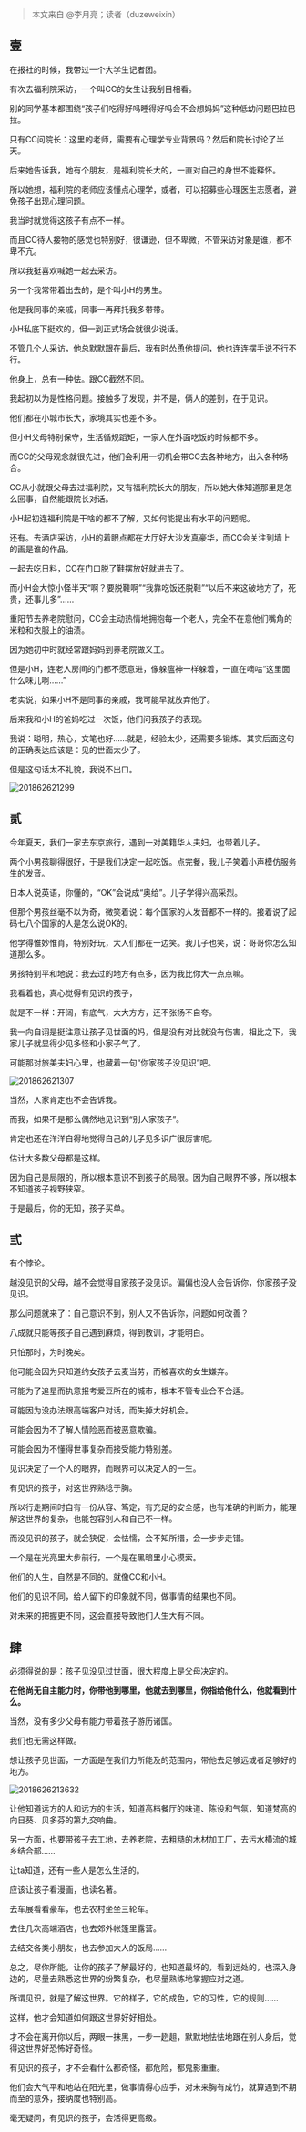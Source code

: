 > 本文来自 @李月亮；读者（duzeweixin）

## 壹

在报社的时候，我带过一个大学生记者团。

有次去福利院采访，一个叫CC的女生让我刮目相看。

别的同学基本都围绕“孩子们吃得好吗睡得好吗会不会想妈妈”这种低幼问题巴拉巴拉。

只有CC问院长：这里的老师，需要有心理学专业背景吗？然后和院长讨论了半天。

后来她告诉我，她有个朋友，是福利院长大的，一直对自己的身世不能释怀。

所以她想，福利院的老师应该懂点心理学，或者，可以招募些心理医生志愿者，避免孩子出现心理问题。

我当时就觉得这孩子有点不一样。

而且CC待人接物的感觉也特别好，很谦逊，但不卑微，不管采访对象是谁，都不卑不亢。

所以我挺喜欢喊她一起去采访。

另一个我常带着出去的，是个叫小H的男生。

他是我同事的亲戚，同事一再拜托我多带带。

小H私底下挺欢的，但一到正式场合就很少说话。

不管几个人采访，他总默默跟在最后，我有时怂恿他提问，他也连连摆手说不行不行。

他身上，总有一种怯。跟CC截然不同。

我起初以为是性格问题。接触多了发现，并不是，俩人的差别，在于见识。

他们都在小城市长大，家境其实也差不多。

但小H父母特别保守，生活循规蹈矩，一家人在外面吃饭的时候都不多。

而CC的父母观念就很先进，他们会利用一切机会带CC去各种地方，出入各种场合。

CC从小就跟父母去过福利院，又有福利院长大的朋友，所以她大体知道那里是怎么回事，自然能跟院长对话。

小H起初连福利院是干啥的都不了解，又如何能提出有水平的问题呢。

还有。去酒店采访，小H的着眼点都在大厅好大沙发真豪华，而CC会关注到墙上的画是谁的作品。

一起去吃日料，CC在门口脱了鞋摆放好就进去了。

而小H会大惊小怪半天“啊？要脱鞋啊”“我靠吃饭还脱鞋”“以后不来这破地方了，死贵，还事儿多”……

重阳节去养老院慰问，CC会主动热情地拥抱每一个老人，完全不在意他们嘴角的米粒和衣服上的油渍。

因为她初中时就经常跟妈妈到养老院做义工。

但是小H，连老人房间的门都不愿意进，像躲瘟神一样躲着，一直在嘀咕“这里面什么味儿啊……”

老实说，如果小H不是同事的亲戚，我可能早就放弃他了。

后来我和小H的爸妈吃过一次饭，他们问我孩子的表现。

我说：聪明，热心，文笔也好……就是，经验太少，还需要多锻炼。其实后面这句的正确表达应该是：见的世面太少了。

但是这句话太不礼貌，我说不出口。

![201862621299](https://cdn.chenrf.com/201862621299.png)

## 贰

今年夏天，我们一家去东京旅行，遇到一对美籍华人夫妇，也带着儿子。

两个小男孩聊得很好，于是我们决定一起吃饭。点完餐，我儿子笑着小声模仿服务生的发音。

日本人说英语，你懂的，“OK”会说成“奥给”。儿子学得兴高采烈。

但那个男孩丝毫不以为奇，微笑着说：每个国家的人发音都不一样的。接着说了起码七八个国家的人是怎么说OK的。

他学得惟妙惟肖，特别好玩，大人们都在一边笑。我儿子也笑，说：哥哥你怎么知道那么多。

男孩特别平和地说：我去过的地方有点多，因为我比你大一点点嘛。

我看着他，真心觉得有见识的孩子，

就是不一样：开阔，有底气，大大方方，还不张扬不自夸。

我一向自诩是挺注意让孩子见世面的妈，但是没有对比就没有伤害，相比之下，我家儿子就显得少见多怪和小家子气了。

可能那对旅美夫妇心里，也藏着一句“你家孩子没见识”吧。

![201862621307](https://cdn.chenrf.com/201862621307.png)

当然，人家肯定也不会告诉我。

而我，如果不是那么偶然地见识到“别人家孩子”。

肯定也还在洋洋自得地觉得自己的儿子见多识广很厉害呢。

估计大多数父母都是这样。

因为自己是局限的，所以根本意识不到孩子的局限。因为自己眼界不够，所以根本不知道孩子视野狭窄。

于是最后，你的无知，孩子买单。

## 弎

有个悖论。

越没见识的父母，越不会觉得自家孩子没见识。偏偏也没人会告诉你，你家孩子没见识。

那么问题就来了：自己意识不到，别人又不告诉你，问题如何改善？

八成就只能等孩子自己遇到麻烦，得到教训，才能明白。

只怕那时，为时晚矣。

他可能会因为只知道约女孩子去麦当劳，而被喜欢的女生嫌弃。

可能为了追星而执意报考爱豆所在的城市，根本不管专业合不合适。

可能因为没办法跟高端客户对话，而失掉大好机会。

可能会因为不了解人情险恶而被恶意欺骗。

可能会因为不懂得世事复杂而接受能力特别差。

见识决定了一个人的眼界，而眼界可以决定人的一生。

有见识的孩子，对这世界熟稔于胸。

所以行走期间时自有一份从容、笃定，有充足的安全感，也有准确的判断力，能理解这世界的复杂，也能包容别人和自己不一样。

而没见识的孩子，就会狭促，会怯懦，会不知所措，会一步步走错。

一个是在光亮里大步前行，一个是在黑暗里小心摸索。

他们的人生，自然是不同的。就像CC和小H。

他们的见识不同，给人留下的印象就不同，做事情的结果也不同。

对未来的把握更不同，这会直接导致他们人生大有不同。

## 肆

必须得说的是：孩子见没见过世面，很大程度上是父母决定的。

**在他尚无自主能力时，你带他到哪里，他就去到哪里，你指给他什么，他就看到什么。**

当然，没有多少父母有能力带着孩子游历诸国。

我们也无需这样做。

想让孩子见世面，一方面是在我们力所能及的范围内，带他去足够远或者足够好的地方。

![2018626213632](https://cdn.chenrf.com/2018626213632.png)

让他知道远方的人和远方的生活，知道高档餐厅的味道、陈设和气氛，知道梵高的向日葵、贝多芬的第九交响曲。

另一方面，也要带孩子去工地，去养老院，去粗糙的木材加工厂，去污水横流的城乡结合部……

让ta知道，还有一些人是怎么生活的。

应该让孩子看漫画，也读名著。

去车展看看豪车，也去农村坐坐三轮车。

去住几次高端酒店，也去郊外帐篷里露营。

去结交各类小朋友，也去参加大人的饭局……

总之，尽你所能，让你的孩子了解最好的，也知道最坏的，看到远处的，也深入身边的，尽量去熟悉这世界的纷繁复杂，也尽量熟练地掌握应对之道。

所谓见识，就是了解这世界。它的样子，它的成色，它的习性，它的规则……

这样，他才会知道如何跟这世界好好相处。

才不会在离开你以后，两眼一抹黑，一步一趔趄，默默地怯怯地跟在别人身后，觉得这世界好恐怖好奇怪。

有见识的孩子，才不会看什么都奇怪，都危险，都鬼影重重。

他们会大气平和地站在阳光里，做事情得心应手，对未来胸有成竹，就算遇到不期而至的意外，接纳度也特别高。

毫无疑问，有见识的孩子，会活得更高级。